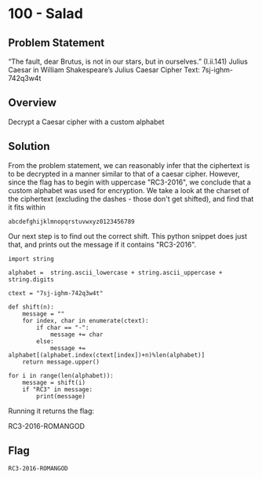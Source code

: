 # 100 - Salad

## Problem Statement

“The fault, dear Brutus, is not in our stars, but in ourselves.” (I.ii.141) Julius Caesar in William Shakespeare’s Julius Caesar Cipher Text: 7sj-ighm-742q3w4t

## Overview

Decrypt a Caesar cipher with a custom alphabet

## Solution

From the problem statement, we can reasonably infer that the ciphertext is to be decrypted in a manner similar to that of a caesar cipher.  However, since the flag has to begin with uppercase "RC3-2016", we conclude that a custom alphabet was used for encryption.  We take a look at the charset of the ciphertext (excluding the dashes - those don't get shifted), and find that it fits within 
    
    abcdefghijklmnopqrstuvwxyz0123456789

Our next step is to find out the correct shift.  This python snippet does just that, and prints out the message if it contains "RC3-2016".

    import string

    alphabet =  string.ascii_lowercase + string.ascii_uppercase + string.digits 

    ctext = "7sj-ighm-742q3w4t"

    def shift(n):
        message = ""
        for index, char in enumerate(ctext):
            if char == "-":
                message += char
            else:
                message += alphabet[(alphabet.index(ctext[index])+n)%len(alphabet)]
        return message.upper()

    for i in range(len(alphabet)):
        message = shift(i)
        if "RC3" in message:
            print(message)

Running it returns the flag:

RC3-2016-ROMANGOD


## Flag

    RC3-2016-ROMANGOD
